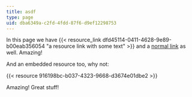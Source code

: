```yaml
---
title: asdf
type: page
uid: dba6349a-c2fd-4fdd-87f6-d9ef12298753
---
```

In this page we have {{< resource_link dfd45114-0411-4628-9e89-b00eab356054 "a resource link with some text" >}} and a [normal link](https://en.wikipedia.org/wiki/Foobar) as well. Amazing!

And an embedded resource too, why not:

{{< resource 916198bc-b037-4323-9668-d3674e01dbe2 >}}

Amazing! Great stuff!